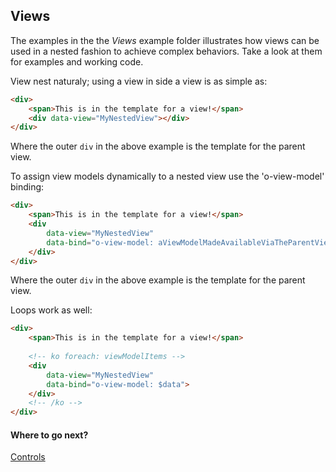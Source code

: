 
## Views

The examples in the the *Views* example folder illustrates how views can be used in a nested fashion to 
achieve complex behaviors. Take a look at them for examples and working code.

View nest naturaly; using a view in side a view is as simple as: 

```html
<div>
    <span>This is in the template for a view!</span>
    <div data-view="MyNestedView"></div>
</div>
```
Where the outer `div` in the above example is the template for the parent view.  

To assign view models dynamically to a nested view use the 'o-view-model' binding: 

```html
<div>
    <span>This is in the template for a view!</span>
    <div 
        data-view="MyNestedView"
        data-bind="o-view-model: aViewModelMadeAvailableViaTheParentViewModel">
    </div>
</div>
```
Where the outer `div` in the above example is the template for the parent view.

Loops work as well:

```html
<div>
    <span>This is in the template for a view!</span>
    
    <!-- ko foreach: viewModelItems -->
	<div 
        data-view="MyNestedView"
        data-bind="o-view-model: $data">
    </div>
	<!-- /ko -->
</div>
```


#### Where to go next?
[Controls](../Controls/controls.md)